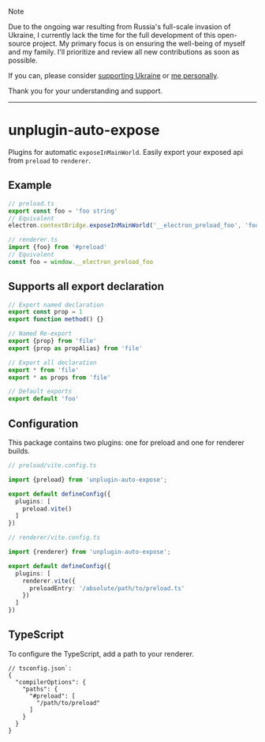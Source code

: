 > [!NOTE]
>
> Due to the ongoing war resulting from Russia's full-scale invasion of Ukraine, I currently lack the time for the full development of this open-source project. My primary focus is on ensuring the well-being of myself and my family. I'll prioritize and review all new contributions as soon as possible.
>
> If you can, please consider [supporting Ukraine](https://stand-with-ukraine.pp.ua/) or [me personally](https://www.buymeacoffee.com/kozack). 
>
> Thank you for your understanding and support.
---

# unplugin-auto-expose

Plugins for automatic `exposeInMainWorld`. Easily export your exposed api from `preload`  to `renderer`.

## Example
```ts
// preload.ts
export const foo = 'foo string'
// Equivalent
electron.contextBridge.exposeInMainWorld('__electron_preload_foo', 'foo string')
```
```ts
// renderer.ts
import {foo} from '#preload'
// Equivalent
const foo = window.__electron_preload_foo
```

## Supports all export declaration

```ts
// Export named declaration
export const prop = 1
export function method() {}

// Named Re-export
export {prop} from 'file'
export {prop as propAlias} from 'file'

// Export all declaration
export * from 'file'
export * as props from 'file'

// Default exports
export default 'foo'
```

## Configuration
This package contains two plugins: one for preload and one for renderer builds.
```ts
// preload/vite.config.ts

import {preload} from 'unplugin-auto-expose';

export default defineConfig({
  plugins: [
    preload.vite()
  ]
})
```
```ts
// renderer/vite.config.ts

import {renderer} from 'unplugin-auto-expose';

export default defineConfig({
  plugins: [
    renderer.vite({
      preloadEntry: '/absolute/path/to/preload.ts'
    })
  ]
})
```
## TypeScript
To configure the TypeScript, add a path to your renderer.

```json5
// tsconfig.json`:
{
  "compilerOptions": {
    "paths": {
      "#preload": [
        "/path/to/preload"
      ]
    }
  }
}

```

